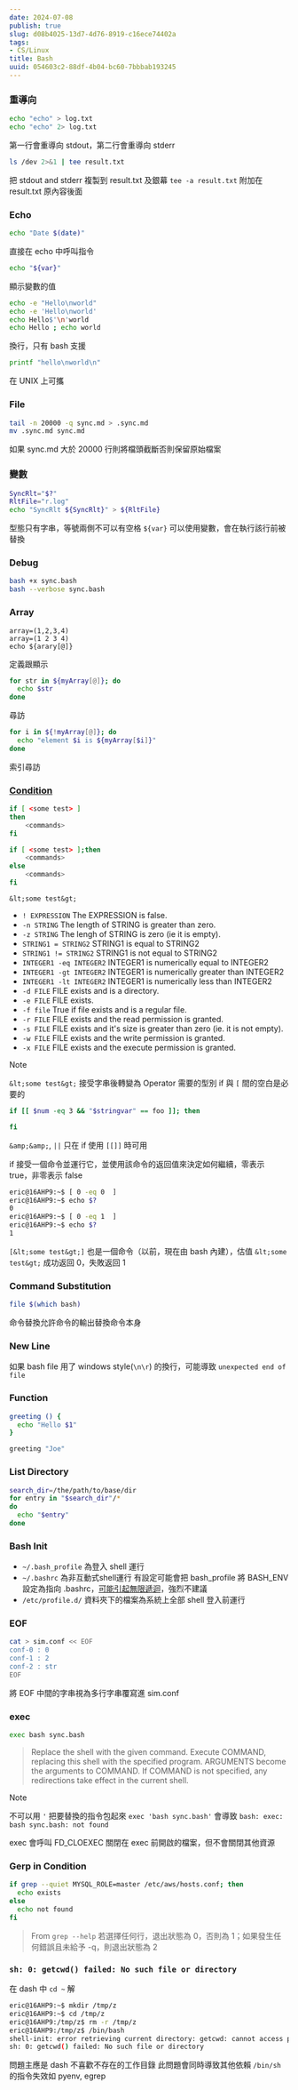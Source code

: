 ```yaml
---
date: 2024-07-08
publish: true
slug: d08b4025-13d7-4d76-8919-c16ece74402a
tags:
- CS/Linux
title: Bash
uuid: 054603c2-88df-4b04-bc60-7bbbab193245
---
```

### 重導向

```bash
echo "echo" > log.txt
echo "echo" 2> log.txt
```

第一行會重導向 stdout，第二行會重導向 stderr

```bash
ls /dev 2>&1 | tee result.txt
```

把 stdout and stderr 複製到 result.txt 及銀幕
`tee -a result.txt` 附加在 result.txt 原內容後面

### Echo

```bash
echo "Date $(date)"
```

直接在 echo 中呼叫指令

```bash
echo "${var}"
```

顯示變數的值

```bash
echo -e "Hello\nworld"
echo -e 'Hello\nworld'
echo Hello$'\n'world
echo Hello ; echo world
```

換行，只有 bash 支援

```bash
printf "hello\nworld\n"
```

在 UNIX 上可攜

### File

```bash
tail -n 20000 -q sync.md > .sync.md
mv .sync.md sync.md
```

如果 sync.md 大於 20000 行則將檔頭截斷否則保留原始檔案

### 變數

```bash
SyncRlt="$?"
RltFile="r.log"
echo "SyncRlt ${SyncRlt}" > ${RltFile}
```

型態只有字串，等號兩側不可以有空格
`${var}` 可以使用變數，會在執行該行前被替換

### Debug

```bash
bash +x sync.bash
bash --verbose sync.bash
```

### Array

```
array=(1,2,3,4)
array=(1 2 3 4)
echo ${arary[@]}
```

定義跟顯示

```bash
for str in ${myArray[@]}; do
  echo $str
done
```

尋訪

```bash
for i in ${!myArray[@]}; do
  echo "element $i is ${myArray[$i]}"
done
```

索引尋訪

### [Condition](https://www.gnu.org/software/bash/manual/html_node/Bash-Conditional-Expressions.html)

```sh
if [ <some test> ]
then
	<commands>
fi

if [ <some test> ];then
	<commands>
else
	<commands>
fi
```

`&lt;some test&gt;`

- `! EXPRESSION` The EXPRESSION is false.
- `-n STRING` The length of STRING is greater than zero.
- `-z STRING` The lengh of STRING is zero (ie it is empty).
- `STRING1 = STRING2` STRING1 is equal to STRING2
- `STRING1 != STRING2` STRING1 is not equal to STRING2
- `INTEGER1 -eq INTEGER2` INTEGER1 is numerically equal to INTEGER2
- `INTEGER1 -gt INTEGER2` INTEGER1 is numerically greater than INTEGER2
- `INTEGER1 -lt INTEGER2` INTEGER1 is numerically less than INTEGER2
- `-d FILE` FILE exists and is a directory.
- `-e FILE` FILE exists.
- `-f file` True if file exists and is a regular file.
- `-r FILE` FILE exists and the read permission is granted.
- `-s FILE` FILE exists and it's size is greater than zero (ie. it is not empty).
- `-w FILE` FILE exists and the write permission is granted.
- `-x FILE` FILE exists and the execute permission is granted.

> [!note]
> `&lt;some test&gt;` 接受字串後轉變為 Operator 需要的型別
> if 與 `[` 間的空白是必要的



```bash
if [[ $num -eq 3 && "$stringvar" == foo ]]; then

fi
```

`&amp;&amp;`, `||` 只在 if 使用 `[[]]` 時可用

if 接受一個命令並運行它，並使用該命令的返回值來決定如何繼續，零表示 true，非零表示 false

```sh
eric@16AHP9:~$ [ 0 -eq 0  ]
eric@16AHP9:~$ echo $?
0
eric@16AHP9:~$ [ 0 -eq 1  ]
eric@16AHP9:~$ echo $?
1
```

`[&lt;some test&gt;]` 也是一個命令（以前，現在由 bash 內建），估值 `&lt;some test&gt;` 成功返回 0，失敗返回 1

### Command Substitution

```sh
file $(which bash)
```

命令替換允許命令的輸出替換命令本身

### New Line

如果 bash file 用了 windows style(`\n\r`) 的換行，可能導致 `unexpected end of file`

### Function

```bash
greeting () {
  echo "Hello $1"
}

greeting "Joe"
```

### List Directory

```sh
search_dir=/the/path/to/base/dir
for entry in "$search_dir"/*
do
  echo "$entry"
done
```

### Bash Init

- `~/.bash_profile` 為登入 shell 運行
- `~/.bashrc` 為非互動式shell運行
  有設定可能會把 bash_profile 將 BASH_ENV 設定為指向 .bashrc，[可能引起無限遞迴](https://github.com/pyenv/pyenv/issues/264)，強烈不建議
- `/etc/profile.d/` 資料夾下的檔案為系統上全部 shell 登入前運行

### EOF

```bash
cat > sim.conf << EOF
conf-0 : 0
conf-1 : 2
conf-2 : str
EOF
```

將 EOF 中間的字串視為多行字串覆寫進 sim.conf

### exec

```bash
exec bash sync.bash
```

> Replace the shell with the given command.
> Execute COMMAND, replacing this shell with the specified program. ARGUMENTS become the arguments to COMMAND.  If COMMAND is not specified, any redirections take effect in the current shell.



> [!note]
> 不可以用 `'` 把要替換的指令包起來
> `exec 'bash sync.bash'` 會導致 `bash: exec: bash sync.bash: not found`



exec 會呼叫 FD_CLOEXEC 關閉在 exec 前開啟的檔案，但不會關閉其他資源

### Gerp in Condition

```bash
if grep --quiet MYSQL_ROLE=master /etc/aws/hosts.conf; then
  echo exists
else
  echo not found
fi
```

> From `grep --help`
> 若選擇任何行，退出狀態為 0，否則為 1；如果發生任何錯誤且未給予 -q，則退出狀態為 2



### `sh: 0: getcwd() failed: No such file or directory`

在 dash 中 `cd ~` 解

```sh
eric@16AHP9:~$ mkdir /tmp/z
eric@16AHP9:~$ cd /tmp/z
eric@16AHP9:/tmp/z$ rm -r /tmp/z
eric@16AHP9:/tmp/z$ /bin/bash
shell-init: error retrieving current directory: getcwd: cannot access parent directories: No such file or directory
sh: 0: getcwd() failed: No such file or directory
```

問題主應是 dash 不喜歡不存在的工作目錄
此問題會同時導致其他依賴 `/bin/sh` 的指令失效如 pyenv, egrep
